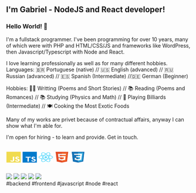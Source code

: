 ## I'm Gabriel - NodeJS and React developer!

### Hello World! 👋

I'm a fullstack programmer. I've been programming for over 10 years, many of which were with PHP and HTML/CSS/JS and frameworks like WordPress, then Javascript/Typescript with Node and React.

I love learning professionally as well as for many different hobbies.
Languages: 🇧🇷 Portuguese (native) // 🇺🇸 English (advanced) // 🇷🇺 Russian (advanced) // 🇪🇸 Spanish (Intermediate) //🇩🇪 German (Beginner)


Hobbies: ✍🏻 Writting (Poems and Short Stories) // 📚 Reading (Poems and Romances) // 📚 Studying (Physics and Math) // 🎱 Playing Billiards (Intermediate) // 🍽️ Cooking the Most Exotic Foods

Many of my works are privet because of contractual affairs, anyway I can show what I'm able for. 

I'm open for hiring - to learn and provide. Get in touch.
  
<div style="display: inline_block"><br>
  <img align="center" alt="Gab-Js" height="30" width="40" src="https://raw.githubusercontent.com/devicons/devicon/master/icons/javascript/javascript-plain.svg">
  <img align="center" alt="Gab-Ts" height="30" width="40" src="https://raw.githubusercontent.com/devicons/devicon/master/icons/typescript/typescript-plain.svg">
  <img align="center" alt="Gab-React" height="30" width="40" src="https://raw.githubusercontent.com/devicons/devicon/master/icons/react/react-original.svg">
  <img align="center" alt="Gab-HTML" height="30" width="40" src="https://raw.githubusercontent.com/devicons/devicon/master/icons/html5/html5-original.svg">
  <img align="center" alt="Gab-CSS" height="30" width="40" src="https://raw.githubusercontent.com/devicons/devicon/master/icons/css3/css3-original.svg">
</div>
  
  ##
 
<div>
  <a href="https://api.whatsapp.com/send?phone=5511969051397&text=Hi!%20I%20found%20your%20profile%20on%20GitHub." target="_blank"><img src="https://img.shields.io/badge/WhatsApp-25D366?style=for-the-badge&logo=whatsapp&logoColor=white" target="_blank"></a>
  <a href="https://instagram.com/bgfborges" target="_blank"><img src="https://img.shields.io/badge/-Instagram-%23E4405F?style=for-the-badge&logo=instagram&logoColor=white" target="_blank"></a>
 <a href="https://discordapp.com/users/ikoba218#0291" target="_blank"><img src="https://img.shields.io/badge/Discord-7289DA?style=for-the-badge&logo=discord&logoColor=white" target="_blank"></a> 
  <a href = "mailto:bgfborges@gmail.com"><img src="https://img.shields.io/badge/-Gmail-%23333?style=for-the-badge&logo=gmail&logoColor=white" target="_blank"></a>
  <a href="https://www.linkedin.com/in/bgfborges/" target="_blank"><img src="https://img.shields.io/badge/-LinkedIn-%230077B5?style=for-the-badge&logo=linkedin&logoColor=white" target="_blank"></a> 
 
</div>

<div>
#backend #frontend #javascript #node #react
</div>

